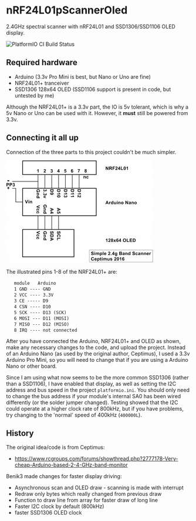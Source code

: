 # nRF24L01pScannerOled
2.4GHz spectral scanner with nRF24L01 and SSD1306/SSD1106 OLED display.

![PlatformIO CI Build Status](https://github.com/pfeerick/nRF24L01pScannerOled/workflows/PlatformIO%20CI/badge.svg)

## Required hardware

* Arduino (3.3v Pro Mini is best, but Nano or Uno are fine)
* NRF24L01+ tranceiver
* SSD1306 128x64 OLED (SSD1106 support is present in code, but untested by me)

Although the NRF24L01+ is a 3.3v part, the IO is 5v tolerant, which is why a 5v Nano or Uno can be used with it. However, it **must** still be powered from 3.3v. 

## Connecting it all up
Connection of the three parts to this project couldn't be much simpler.

![Connection diagram](docs/connection-diagram.png)

The illustrated pins 1-8 of the NRF24L01+ are:

```
   module   Arduino
   1 GND ---- GND
   2 VCC ---- 3.3V 
   3 CE ----- D9
   4 CSN ---- D10
   5 SCK ---- D13 (SCK)
   6 MOSI --- D11 (MOSI)
   7 MISO --- D12 (MISO)
   8 IRQ ---- not connected
```

After you have connected the Arduino, NRF24L01+ and OLED as shown, make any necessary changes to the code, and upload the project. Instead of an Arduino Nano (as used by the original author, Ceptimus), I used a 3.3v Arduino Pro Mini, so you will need to change that if you are using a Arduino Nano or other board. 

Since I am using what now seems to be the more common SSD1306 (rather than a SSD1106), I have enabled that display, as well as setting the I2C address and bus speed in the project `platformio.ini`. You should only need to change the bus address if your module's internal SA0 has been wired differently (or the solder jumper changed). Testing showed that the I2C could operate at a higher clock rate of 800kHz, but if you have problems, try changing to the 'normal' speed of 400kHz (`400000L`).


## History

The original idea/code is from Ceptimus:
* https://www.rcgroups.com/forums/showthread.php?2777178-Very-cheap-Arduino-based-2-4-GHz-band-monitor

Benik3 made changes for faster display driving:
- Asynchronous scan and OLED draw - scanning is made with interrupt
- Redraw only bytes which really changed from previous draw
- Function to draw line from array for faster draw of long line
- Faster I2C clock by default (800kHz)
- faster SSD1306 OLED clock
